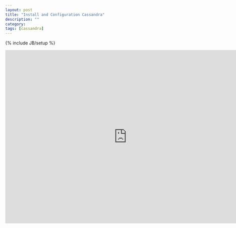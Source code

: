 ```yaml
---
layout: post
title: "Install and Configuration Cassandra"
description: ""
category: 
tags: [cassandra]
---
```

{% include JB/setup %}
<iframe src="http://slid.es/longzhang/deck/embed" width="770" height="550" scrolling="no" frameborder="0" webkitallowfullscreen="1" mozallowfullscreen="1" allowfullscreen="1"> </iframe>
